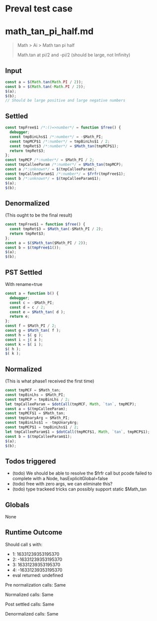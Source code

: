 # Preval test case

# math_tan_pi_half.md

> Math > Ai > Math tan pi half
>
> Math.tan at pi/2 and -pi/2 (should be large, not Infinity)

## Input

`````js filename=intro
const a = $(Math.tan(Math.PI / 2));
const b = $(Math.tan(-Math.PI / 2));
$(a);
$(b);
// Should be large positive and large negative numbers
`````


## Settled


`````js filename=intro
const tmpFree$1 /*:()=>number*/ = function $free() {
  debugger;
  const tmpBinLhs$1 /*:number*/ = -$Math_PI;
  const tmpMCP$1 /*:number*/ = tmpBinLhs$1 / 2;
  const tmpRet$3 /*:number*/ = $Math_tan(tmpMCP$1);
  return tmpRet$3;
};
const tmpMCP /*:number*/ = $Math_PI / 2;
const tmpCalleeParam /*:number*/ = $Math_tan(tmpMCP);
const a /*:unknown*/ = $(tmpCalleeParam);
const tmpCalleeParam$1 /*:number*/ = $frfr(tmpFree$1);
const b /*:unknown*/ = $(tmpCalleeParam$1);
$(a);
$(b);
`````


## Denormalized
(This ought to be the final result)

`````js filename=intro
const tmpFree$1 = function $free() {
  const tmpRet$3 = $Math_tan(-$Math_PI / 2);
  return tmpRet$3;
};
const a = $($Math_tan($Math_PI / 2));
const b = $(tmpFree$1());
$(a);
$(b);
`````


## PST Settled
With rename=true

`````js filename=intro
const a = function b() {
  debugger;
  const c = -$Math_PI;
  const d = c / 2;
  const e = $Math_tan( d );
  return e;
};
const f = $Math_PI / 2;
const g = $Math_tan( f );
const h = $( g );
const i = j( a );
const k = $( i );
$( h );
$( k );
`````


## Normalized
(This is what phase1 received the first time)

`````js filename=intro
const tmpMCF = $Math_tan;
const tmpBinLhs = $Math_PI;
const tmpMCP = tmpBinLhs / 2;
let tmpCalleeParam = $dotCall(tmpMCF, Math, `tan`, tmpMCP);
const a = $(tmpCalleeParam);
const tmpMCF$1 = $Math_tan;
const tmpUnaryArg = $Math_PI;
const tmpBinLhs$1 = -tmpUnaryArg;
const tmpMCP$1 = tmpBinLhs$1 / 2;
let tmpCalleeParam$1 = $dotCall(tmpMCF$1, Math, `tan`, tmpMCP$1);
const b = $(tmpCalleeParam$1);
$(a);
$(b);
`````


## Todos triggered


- (todo) We should be able to resolve the $frfr call but pcode failed to complete with a Node, hasExplicitGlobal=false
- (todo) free with zero args, we can eliminate this?
- (todo) type trackeed tricks can possibly support static $Math_tan


## Globals


None


## Runtime Outcome


Should call `$` with:
 - 1: 16331239353195370
 - 2: -16331239353195370
 - 3: 16331239353195370
 - 4: -16331239353195370
 - eval returned: undefined

Pre normalization calls: Same

Normalized calls: Same

Post settled calls: Same

Denormalized calls: Same
